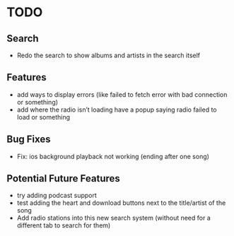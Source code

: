 # TODO

## Search
- Redo the search to show albums and artists in the search itself

## Features
- add ways to display errors (like failed to fetch error with bad connection or something)
- add where the radio isn’t loading have a popup saying radio failed to load or something

## Bug Fixes
- Fix: ios background playback not working (ending after one song)

## Potential Future Features
- try adding podcast support
- test adding the heart and download buttons next to the title/artist of the song
- Add radio stations into this new search system (without need for a different tab to search for them)